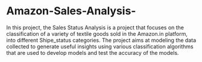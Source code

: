 # Amazon-Sales-Analysis-

In this project, the Sales Status Analysis is a project that focuses on the classification of a variety of textile goods sold in the Amazon.in platform, into different Shipe_status categories. The project aims at modeling the data collected to generate useful insights using various classification algorithms that are used to develop models and test the accuracy of the models.

